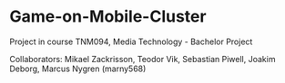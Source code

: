 Game-on-Mobile-Cluster
======================

Project in course TNM094, Media Technology - Bachelor Project

Collaborators: Mikael Zackrisson, Teodor Vik, Sebastian Piwell, Joakim Deborg, Marcus Nygren (marny568)